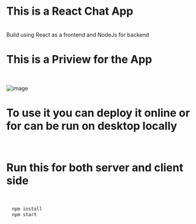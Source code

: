 # This is a React Chat App
<br>
Build using React as a frontend and NodeJs for backend<br>

# This is a Priview for the App 
<br>

![image](https://github.com/user-attachments/assets/7af7f413-a4b7-4c00-90e5-a5eb3d2ffea4)

# To use it you can deploy it online or for can be run on desktop locally
<br>

# Run this for both server and client side
<br>

```bash
  npm install
  npm start
```





